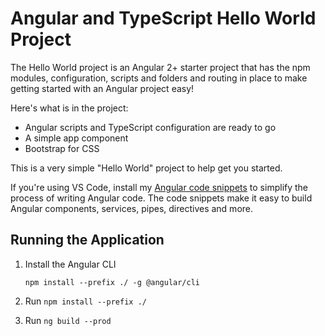 # Angular and TypeScript Hello World Project

The Hello World project is an Angular 2+ starter project that has the npm modules, 
configuration, scripts and folders and routing in place to make getting started 
with an Angular project easy!

Here's what is in the project:

* Angular scripts and TypeScript configuration are ready to go
* A simple app component 
* Bootstrap for CSS

This is a very simple "Hello World" project to help get you started.

If you're using VS Code, install my [Angular code snippets](https://blog.codewithdan.com/2017/04/01/angular-2-typescript-and-html-snippets-for-vs-code/) 
to simplify the process of writing Angular code. The code snippets make it easy
to build Angular components, services, pipes, directives and more.


## Running the Application

1. Install the Angular CLI

    `npm install --prefix ./ -g @angular/cli`

1. Run `npm install --prefix ./`

1. Run `ng build --prod`
